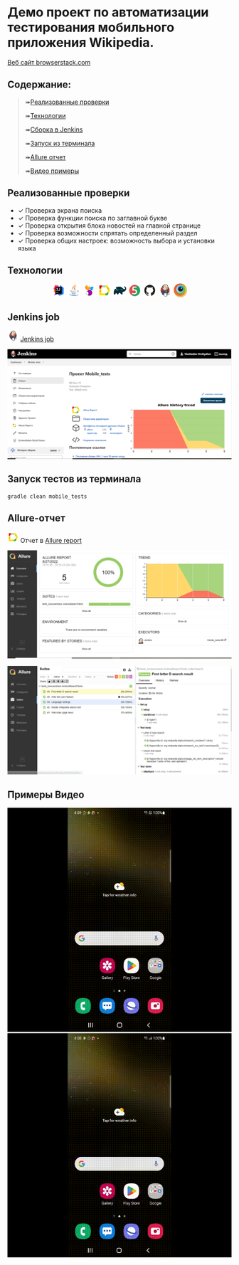 # Демо проект по автоматизации тестирования мобильного приложения Wikipedia.
<a target="_blank" href="https://www.browserstack.com/">Веб сайт browserstack.com</a>

## Содержание:

> ➠[Реализованные проверки](#boom-Реализованные-проверки)
> 
> ➠[Технологии](#classical_building-Технологии)
> 
> ➠[Сборка в Jenkins](#man_cook-Jenkins-job)
> 
> ➠[Запуск из терминала](#electron-Запуск-тестов-из-терминала)
> 
> ➠[Allure отчет](#bar_chart-Allure-отчет)
> 
> ➠[Видео примеры](#video_camera-Видео)


## Реализованные проверки

- ✓ Проверка экрана поиска
- ✓ Проверка функции поиска по заглавной букве
- ✓ Проверка открытия блока новостей на главной странице
- ✓ Проверка возможности спрятать определенный раздел 
- ✓ Проверка общих настроек: возможность выбора и установки языка

##  Технологии

<p align="center">
<img width="6%" title="Idea" src="images/logo/Idea.svg">
<img width="6%" title="Java" src="images/logo/Java.svg">
<img width="6%" title="Selenide" src="images/logo/Selenide.svg">
<img width="6%" title="Allure Report" src="images/logo/Allure.svg">
<img width="6%" title="Gradle" src="images/logo/Gradle.svg">
<img width="6%" title="JUnit5" src="images/logo/Junit5.svg">
<img width="6%" title="GitHub" src="images/logo/GitHub.svg">
<img width="6%" title="Jenkins" src="images/logo/Jenkins.svg">
<img width="6%" title="Browserstack" src="images/logo/browserstack.svg">
</p>

## Jenkins job
<img src="images/logo/Jenkins.svg" width="25" height="25"  alt="Jenkins"/></a>  <a target="_blank" href="https://jenkins.autotests.cloud/job/Mobile_tests/">Jenkins job</a>
<p align="center">
<a href="https://jenkins.autotests.cloud/job/011-maslogirl-FinalProject-Mobile/"><img src="images/screens/job.PNG" alt="Jenkins"/></a>
</p>

## Запуск тестов из терминала

```
gradle clean mobile_tests
```

## Allure-отчет
<img src="images/logo/Allure.svg" width="25" height="25"  alt="Allure"/></a> Отчет в <a target="_blank" href="https://jenkins.autotests.cloud/job/Mobile_tests/allure/">Allure report</a>
<p align="center">
<a href="https://jenkins.autotests.cloud/job/Mobile_tests/allure/#"><img src="images/screens/allure.png" alt="Jenkins"/></a>
</p>
<p align="center">
<a href="https://jenkins.autotests.cloud/job/Mobile_tests/allure/#"><img src="images/screens/allure2.png" alt="Jenkins"/></a>
</p>

##  Примеры Видео
<p align="center">
<img src="/images/gif/mob.gif" alt="video"/></a>
<img src="/images/gif/mob1.gif" alt="video"/></a>
</p>
